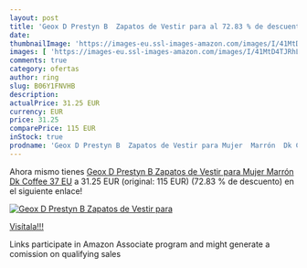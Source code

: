 ```yaml
---
layout: post
title: 'Geox D Prestyn B  Zapatos de Vestir para al 72.83 % de descuento'
date: 
thumbnailImage: 'https://images-eu.ssl-images-amazon.com/images/I/41MtD4TJRhL._SL200_.jpg'
images: [ 'https://images-eu.ssl-images-amazon.com/images/I/41MtD4TJRhL._SL200_.jpg' ]
comments: true
category: ofertas
author: ring
slug: B06Y1FNVHB
description:
actualPrice: 31.25 EUR
currency: EUR
price: 31.25
comparePrice: 115 EUR
inStock: true
prodname: 'Geox D Prestyn B  Zapatos de Vestir para Mujer  Marrón  Dk Coffee   37 EU'
---
```


Ahora mismo tienes [Geox D Prestyn B  Zapatos de Vestir para Mujer  Marrón  Dk Coffee   37 EU](https://www.amazon.es/dp/B06Y1FNVHB/?tag=tolees-21) a 31.25 EUR (original: 115 EUR) (72.83 %  de descuento) en el siguiente enlace!

[![Geox D Prestyn B  Zapatos de Vestir para](https://images-eu.ssl-images-amazon.com/images/I/41MtD4TJRhL._SL200_.jpg)](https://www.amazon.es/dp/B06Y1FNVHB/?tag=tolees-21)

[Visítala!!!](https://www.amazon.es/dp/B06Y1FNVHB/?tag=tolees-21)

Links participate in Amazon Associate program and might generate a comission on qualifying sales

